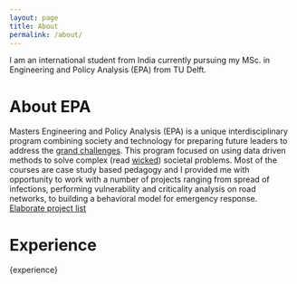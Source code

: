 ```yaml
---
layout: page
title: About
permalink: /about/
---
```


I am an international student from India currently pursuing my MSc. in Engineering and Policy Analysis (EPA) from TU Delft.



# About EPA
Masters Engineering and Policy Analysis (EPA) is a unique interdisciplinary program combining society and technology for preparing future leaders to address the [grand challenges]().
This program focused on using data driven methods to solve complex (read [wicked]()) societal problems.
Most of the courses are case study based pedagogy and I provided me with opportunity to work with a number of projects ranging from spread of infections, performing vulnerability and criticality analysis on road networks, to building a behavioral model for emergency response.
[Elaborate project list]()

# Experience
{experience}



